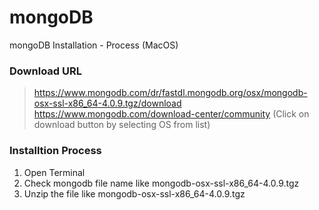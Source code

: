 # mongoDB
mongoDB Installation - Process (MacOS)
### Download URL
> https://www.mongodb.com/dr/fastdl.mongodb.org/osx/mongodb-osx-ssl-x86_64-4.0.9.tgz/download
> https://www.mongodb.com/download-center/community (Click on download button by selecting OS from list)

### Installtion Process
 1. Open Terminal
 2. Check mongodb file name like mongodb-osx-ssl-x86_64-4.0.9.tgz
 3. Unzip the file like mongodb-osx-ssl-x86_64-4.0.9.tgz
